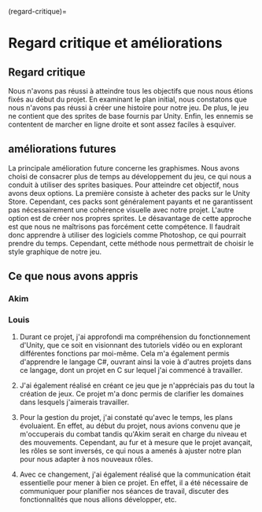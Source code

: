 (regard-critique)=

# Regard critique et améliorations

## Regard critique
Nous n'avons pas réussi à atteindre tous les objectifs que nous nous étions fixés au début du projet. En examinant le plan initial, nous constatons que nous n'avons pas réussi à créer une histoire pour notre jeu. De plus, le jeu ne contient que des sprites de base fournis par Unity. Enfin, les ennemis se contentent de marcher en ligne droite et sont assez faciles à esquiver.

## améliorations futures

La principale amélioration future concerne les graphismes. Nous avons choisi de consacrer plus de temps au développement du jeu, ce qui nous a conduit à utiliser des sprites basiques. Pour atteindre cet objectif, nous avons deux options. La première consiste à acheter des packs sur le Unity Store. Cependant, ces packs sont généralement payants et ne garantissent pas nécessairement une cohérence visuelle avec notre projet. L'autre option est de créer nos propres sprites. Le désavantage de cette approche est que nous ne maîtrisons pas forcément cette compétence. Il faudrait donc apprendre à utiliser des logiciels comme Photoshop, ce qui pourrait prendre du temps. Cependant, cette méthode nous permettrait de choisir le style graphique de notre jeu.

## Ce que nous avons appris

### Akim

### Louis

1. Durant ce projet, j'ai approfondi ma compréhension du fonctionnement d'Unity, que ce soit en visionnant des tutoriels vidéo ou en explorant différentes fonctions par moi-même. Cela m'a également permis d'apprendre le langage C#, ouvrant ainsi la voie à d'autres projets dans ce langage, dont un projet en C sur lequel j'ai commencé à travailler.

2. J'ai également réalisé en créant ce jeu que je n'appréciais pas du tout la création de jeux. Ce projet m'a donc permis de clarifier les domaines dans lesquels j'aimerais travailler.

3. Pour la gestion du projet, j'ai constaté qu'avec le temps, les plans évoluaient. En effet, au début du projet, nous avions convenu que je m'occuperais du combat tandis qu'Akim serait en charge du niveau et des mouvements. Cependant, au fur et à mesure que le projet avançait, les rôles se sont inversés, ce qui nous a amenés à ajuster notre plan pour nous adapter à nos nouveaux rôles.

4. Avec ce changement, j'ai également réalisé que la communication était essentielle pour mener à bien ce projet. En effet, il a été nécessaire de communiquer pour planifier nos séances de travail, discuter des fonctionnalités que nous allions développer, etc.